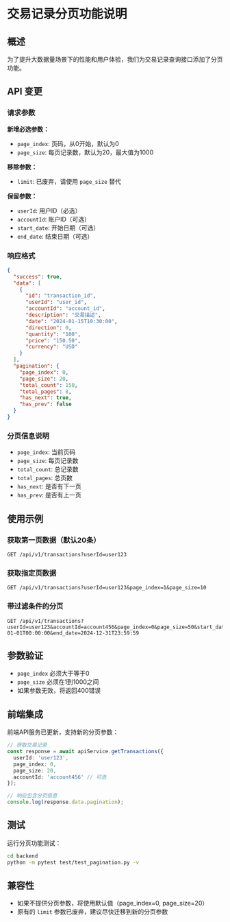 # 交易记录分页功能说明

## 概述

为了提升大数据量场景下的性能和用户体验，我们为交易记录查询接口添加了分页功能。

## API 变更

### 请求参数

**新增必选参数：**
- `page_index`: 页码，从0开始，默认为0
- `page_size`: 每页记录数，默认为20，最大值为1000

**移除参数：**
- `limit`: 已废弃，请使用 `page_size` 替代

**保留参数：**
- `userId`: 用户ID（必选）
- `accountId`: 账户ID（可选）
- `start_date`: 开始日期（可选）
- `end_date`: 结束日期（可选）

### 响应格式

```json
{
  "success": true,
  "data": [
    {
      "id": "transaction_id",
      "userId": "user_id",
      "accountId": "account_id",
      "description": "交易描述",
      "date": "2024-01-15T10:30:00",
      "direction": 0,
      "quantity": "100",
      "price": "150.50",
      "currency": "USD"
    }
  ],
  "pagination": {
    "page_index": 0,
    "page_size": 20,
    "total_count": 150,
    "total_pages": 8,
    "has_next": true,
    "has_prev": false
  }
}
```

### 分页信息说明

- `page_index`: 当前页码
- `page_size`: 每页记录数
- `total_count`: 总记录数
- `total_pages`: 总页数
- `has_next`: 是否有下一页
- `has_prev`: 是否有上一页

## 使用示例

### 获取第一页数据（默认20条）
```
GET /api/v1/transactions?userId=user123
```

### 获取指定页数据
```
GET /api/v1/transactions?userId=user123&page_index=1&page_size=10
```

### 带过滤条件的分页
```
GET /api/v1/transactions?userId=user123&accountId=account456&page_index=0&page_size=50&start_date=2024-01-01T00:00:00&end_date=2024-12-31T23:59:59
```

## 参数验证

- `page_index` 必须大于等于0
- `page_size` 必须在1到1000之间
- 如果参数无效，将返回400错误

## 前端集成

前端API服务已更新，支持新的分页参数：

```typescript
// 获取交易记录
const response = await apiService.getTransactions({
  userId: 'user123',
  page_index: 0,
  page_size: 20,
  accountId: 'account456' // 可选
});

// 响应包含分页信息
console.log(response.data.pagination);
```

## 测试

运行分页功能测试：

```bash
cd backend
python -m pytest test/test_pagination.py -v
```

## 兼容性

- 如果不提供分页参数，将使用默认值（page_index=0, page_size=20）
- 原有的 `limit` 参数已废弃，建议尽快迁移到新的分页参数
